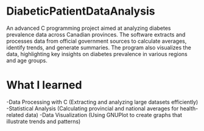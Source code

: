 # DiabeticPatientDataAnalysis
An advanced C programming project aimed at analyzing diabetes prevalence data across Canadian provinces. The software extracts and processes data from official government sources to calculate averages, identify trends, and generate summaries. The program also visualizes the data, highlighting key insights on diabetes prevalence in various regions and age groups.

# What I learned
-Data Processing with C (Extracting and analyzing large datasets efficiently)
-Statistical Analysis (Calculating provincial and national averages for health-related data)
-Data Visualization (Using GNUPlot to create graphs that illustrate trends and patterns)
